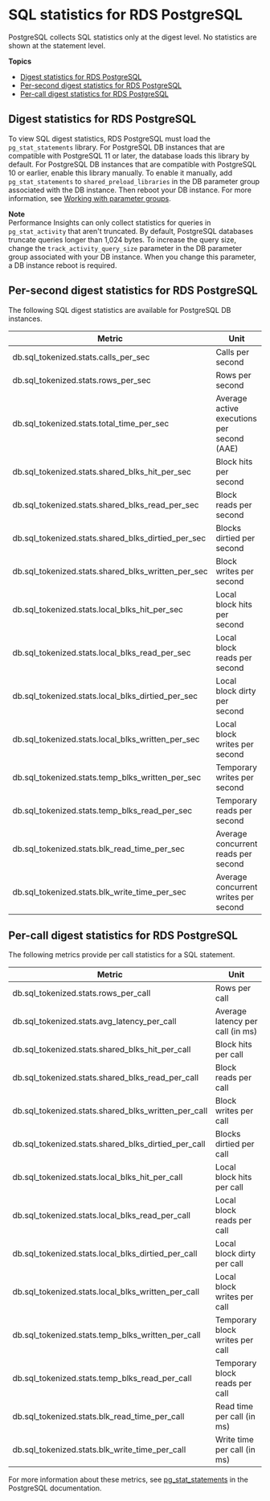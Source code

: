 # SQL statistics for RDS PostgreSQL<a name="USER_PerfInsights.UsingDashboard.AnalyzeDBLoad.AdditionalMetrics.PostgreSQL"></a>

PostgreSQL collects SQL statistics only at the digest level\. No statistics are shown at the statement level\.

**Topics**
+ [Digest statistics for RDS PostgreSQL](#USER_PerfInsights.UsingDashboard.AnalyzeDBLoad.AdditionalMetrics.PostgreSQL.digest)
+ [Per\-second digest statistics for RDS PostgreSQL](#USER_PerfInsights.UsingDashboard.AnalyzeDBLoad.AdditionalMetrics.PostgreSQL.per-second)
+ [Per\-call digest statistics for RDS PostgreSQL](#USER_PerfInsights.UsingDashboard.AnalyzeDBLoad.AdditionalMetrics.PostgreSQL.per-call)

## Digest statistics for RDS PostgreSQL<a name="USER_PerfInsights.UsingDashboard.AnalyzeDBLoad.AdditionalMetrics.PostgreSQL.digest"></a>

To view SQL digest statistics, RDS PostgreSQL must load the `pg_stat_statements` library\. For PostgreSQL DB instances that are compatible with PostgreSQL 11 or later, the database loads this library by default\. For PostgreSQL DB instances that are compatible with PostgreSQL 10 or earlier, enable this library manually\. To enable it manually, add `pg_stat_statements` to `shared_preload_libraries` in the DB parameter group associated with the DB instance\. Then reboot your DB instance\. For more information, see [Working with parameter groups](USER_WorkingWithParamGroups.md)\.

**Note**  
Performance Insights can only collect statistics for queries in `pg_stat_activity` that aren't truncated\. By default, PostgreSQL databases truncate queries longer than 1,024 bytes\. To increase the query size, change the `track_activity_query_size` parameter in the DB parameter group associated with your DB instance\. When you change this parameter, a DB instance reboot is required\.

## Per\-second digest statistics for RDS PostgreSQL<a name="USER_PerfInsights.UsingDashboard.AnalyzeDBLoad.AdditionalMetrics.PostgreSQL.per-second"></a>

The following SQL digest statistics are available for PostgreSQL DB instances\.


| Metric | Unit | 
| --- | --- | 
| db\.sql\_tokenized\.stats\.calls\_per\_sec | Calls per second | 
| db\.sql\_tokenized\.stats\.rows\_per\_sec | Rows per second | 
| db\.sql\_tokenized\.stats\.total\_time\_per\_sec | Average active executions per second \(AAE\) | 
| db\.sql\_tokenized\.stats\.shared\_blks\_hit\_per\_sec | Block hits per second | 
| db\.sql\_tokenized\.stats\.shared\_blks\_read\_per\_sec | Block reads per second | 
| db\.sql\_tokenized\.stats\.shared\_blks\_dirtied\_per\_sec | Blocks dirtied per second | 
| db\.sql\_tokenized\.stats\.shared\_blks\_written\_per\_sec | Block writes per second | 
| db\.sql\_tokenized\.stats\.local\_blks\_hit\_per\_sec | Local block hits per second | 
| db\.sql\_tokenized\.stats\.local\_blks\_read\_per\_sec | Local block reads per second | 
| db\.sql\_tokenized\.stats\.local\_blks\_dirtied\_per\_sec | Local block dirty per second | 
| db\.sql\_tokenized\.stats\.local\_blks\_written\_per\_sec | Local block writes per second | 
| db\.sql\_tokenized\.stats\.temp\_blks\_written\_per\_sec | Temporary writes per second | 
| db\.sql\_tokenized\.stats\.temp\_blks\_read\_per\_sec | Temporary reads per second | 
| db\.sql\_tokenized\.stats\.blk\_read\_time\_per\_sec | Average concurrent reads per second | 
| db\.sql\_tokenized\.stats\.blk\_write\_time\_per\_sec | Average concurrent writes per second | 

## Per\-call digest statistics for RDS PostgreSQL<a name="USER_PerfInsights.UsingDashboard.AnalyzeDBLoad.AdditionalMetrics.PostgreSQL.per-call"></a>

The following metrics provide per call statistics for a SQL statement\.


| Metric | Unit | 
| --- | --- | 
| db\.sql\_tokenized\.stats\.rows\_per\_call | Rows per call | 
| db\.sql\_tokenized\.stats\.avg\_latency\_per\_call | Average latency per call \(in ms\) | 
| db\.sql\_tokenized\.stats\.shared\_blks\_hit\_per\_call | Block hits per call | 
| db\.sql\_tokenized\.stats\.shared\_blks\_read\_per\_call | Block reads per call | 
| db\.sql\_tokenized\.stats\.shared\_blks\_written\_per\_call | Block writes per call | 
| db\.sql\_tokenized\.stats\.shared\_blks\_dirtied\_per\_call | Blocks dirtied per call | 
| db\.sql\_tokenized\.stats\.local\_blks\_hit\_per\_call | Local block hits per call | 
| db\.sql\_tokenized\.stats\.local\_blks\_read\_per\_call | Local block reads per call | 
| db\.sql\_tokenized\.stats\.local\_blks\_dirtied\_per\_call | Local block dirty per call | 
| db\.sql\_tokenized\.stats\.local\_blks\_written\_per\_call | Local block writes per call | 
| db\.sql\_tokenized\.stats\.temp\_blks\_written\_per\_call | Temporary block writes per call | 
| db\.sql\_tokenized\.stats\.temp\_blks\_read\_per\_call | Temporary block reads per call | 
| db\.sql\_tokenized\.stats\.blk\_read\_time\_per\_call | Read time per call \(in ms\) | 
| db\.sql\_tokenized\.stats\.blk\_write\_time\_per\_call | Write time per call \(in ms\) | 

For more information about these metrics, see [pg\_stat\_statements](https://www.postgresql.org/docs/10/pgstatstatements.html) in the PostgreSQL documentation\.